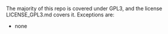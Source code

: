 The majority of this repo is covered under GPL3, and the license
LICENSE_GPL3.md covers it. Exceptions are:

- none
